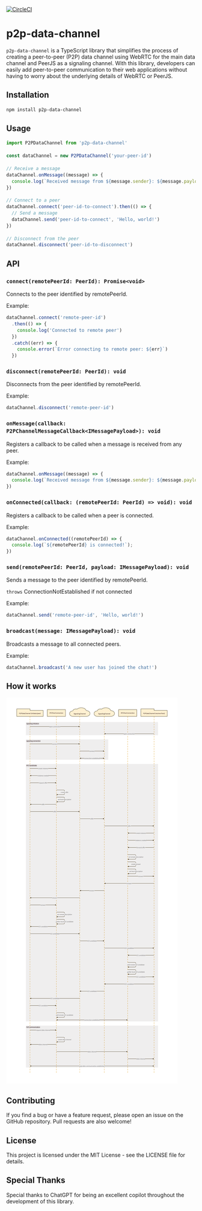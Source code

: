 [![CircleCI](https://dl.circleci.com/status-badge/img/gh/brennervaz/p2p-data-channel/tree/main.svg?style=svg)](https://dl.circleci.com/status-badge/redirect/gh/brennervaz/p2p-data-channel/tree/main)

# p2p-data-channel

`p2p-data-channel` is a TypeScript library that simplifies the process of creating a peer-to-peer (P2P) data channel using WebRTC for the main data channel and PeerJS as a signaling channel. With this library, developers can easily add peer-to-peer communication to their web applications without having to worry about the underlying details of WebRTC or PeerJS.

## Installation


```sh
npm install p2p-data-channel
```

## Usage

```typescript
import P2PDataChannel from 'p2p-data-channel'

const dataChannel = new P2PDataChannel('your-peer-id')

// Receive a message
dataChannel.onMessage((message) => {
  console.log(`Received message from ${message.sender}: ${message.payload}`)
})

// Connect to a peer
dataChannel.connect('peer-id-to-connect').then(() => {
  // Send a message
  dataChannel.send('peer-id-to-connect', 'Hello, world!')
})

// Disconnect from the peer
dataChannel.disconnect('peer-id-to-disconnect')
```

## API

### `connect(remotePeerId: PeerId): Promise<void>`

Connects to the peer identified by remotePeerId.

Example:

```typescript
dataChannel.connect('remote-peer-id')
  .then(() => {
    console.log('Connected to remote peer')
  })
  .catch((err) => {
    console.error(`Error connecting to remote peer: ${err}`)
  })
```

### `disconnect(remotePeerId: PeerId): void`

Disconnects from the peer identified by remotePeerId.

Example:

```typescript
dataChannel.disconnect('remote-peer-id')
```

### `onMessage(callback: P2PChannelMessageCallback<IMessagePayload>): void`

Registers a callback to be called when a message is received from any peer.

Example:

```typescript
dataChannel.onMessage((message) => {
  console.log(`Received message from ${message.sender}: ${message.payload}`);
})
```

### `onConnected(callback: (remotePeerId: PeerId) => void): void`

Registers a callback to be called when a peer is connected.

Example:

```typescript
dataChannel.onConnected((remotePeerId) => {
  console.log(`${remotePeerId} is connected!`);
})
```

### `send(remotePeerId: PeerId, payload: IMessagePayload): void`

Sends a message to the peer identified by remotePeerId.

`throws` ConnectionNotEstablished if not connected

Example:

```typescript
dataChannel.send('remote-peer-id', 'Hello, world!') 
```

### `broadcast(message: IMessagePayload): void`

Broadcasts a message to all connected peers.

Example:

```typescript
dataChannel.broadcast('A new user has joined the chat!')
```


## How it works

![P2PDataChannel diagram](./docs/sequence.png)

## Contributing

If you find a bug or have a feature request, please open an issue on the GitHub repository. Pull requests are also welcome!

## License

This project is licensed under the MIT License - see the LICENSE file for details.

## Special Thanks

Special thanks to ChatGPT for being an excellent copilot throughout the development of this library.